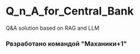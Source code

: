 # Q_n_A_for_Central_Bank
Q&amp;A solution based on RAG and LLM 

### Рвзработано командой "Маханики+1"
